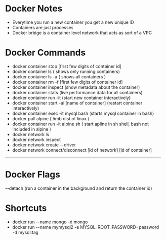 # Docker Notes

- Everytime you run a new container you get a new unique ID
- Containers are just processes
- Docker bridge is a container level network that acts as sort of a VPC


# Docker Commands

- docker container stop [first few digits of container id]
- docker container ls ( shows only running containers)
- docker container ls -a ( shows all containers )
- docker container rm -f [first few digits of container id]
- docker container inspect (show metadata about the container)
- docker container stats (live performance data for all containers)
- docker container run -it (start new container interactively)
- docker container start -ai [name of container] (restart container interactively)
- docker container exec -it mysql bash (starts mysql container in bash)
- docker pull alpine ( 5mb dist of linux )
- docker container run -it alpine sh ( start apline in sh shell, bash not included in alpine )
- docker network ls
- docker network inspect
- docker network create --driver
- docker network connect/disconnect [id of network] [id of container]
- --

# Docker Flags

--detach (run a container in the background and return the container id)



# Shortcuts

- docker run --name mongo -d mongo
- docker run --name mymysql2 -e MYSQL_ROOT_PASSWORD=password -d mysql:tag
